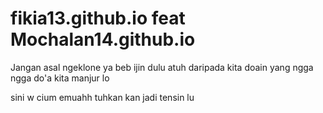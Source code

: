 # fikia13.github.io feat Mochalan14.github.io

Jangan asal ngeklone ya beb ijin dulu atuh
daripada kita doain yang ngga ngga
do'a kita manjur lo

sini w cium 
emuahh
tuhkan kan jadi tensin lu
